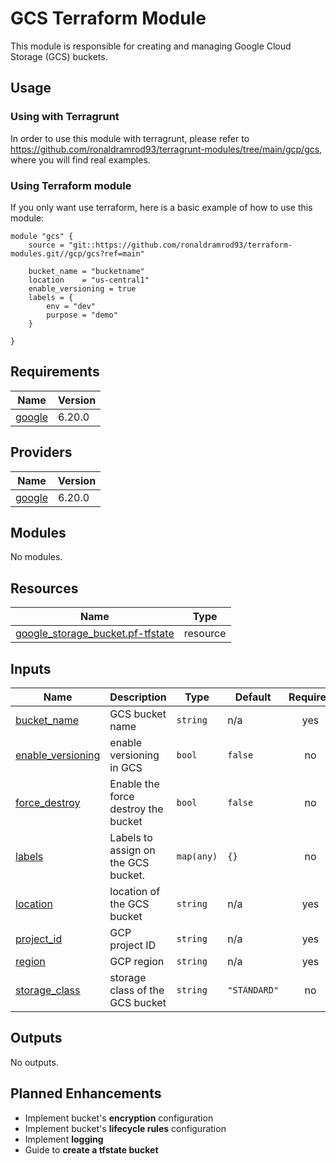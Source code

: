 # GCS Terraform Module

This module is responsible for creating and managing Google Cloud Storage (GCS) buckets.

## Usage

### Using with Terragrunt

In order to use this module with terragrunt, please refer to https://github.com/ronaldramrod93/terragrunt-modules/tree/main/gcp/gcs, where you will find real examples.

### Using Terraform module

If you only want use terraform, here is a basic example of how to use this module:

```hcl
module "gcs" {
    source = "git::https://github.com/ronaldramrod93/terraform-modules.git//gcp/gcs?ref=main"
    
    bucket_name = "bucketname"
    location    = "us-central1"
    enable_versioning = true
    labels = {
        env = "dev"
        purpose = "demo"
    }

}
```

## Requirements

| Name | Version |
|------|---------|
| <a name="requirement_google"></a> [google](#requirement\_google) | 6.20.0 |

## Providers

| Name | Version |
|------|---------|
| <a name="provider_google"></a> [google](#provider\_google) | 6.20.0 |

## Modules

No modules.

## Resources

| Name | Type |
|------|------|
| [google_storage_bucket.pf-tfstate](https://registry.terraform.io/providers/hashicorp/google/6.20.0/docs/resources/storage_bucket) | resource |

## Inputs

| Name | Description | Type | Default | Required |
|------|-------------|------|---------|:--------:|
| <a name="input_bucket_name"></a> [bucket\_name](#input\_bucket\_name) | GCS bucket name | `string` | n/a | yes |
| <a name="input_enable_versioning"></a> [enable\_versioning](#input\_enable\_versioning) | enable versioning in GCS | `bool` | `false` | no |
| <a name="input_force_destroy"></a> [force\_destroy](#input\_force\_destroy) | Enable the force destroy the bucket | `bool` | `false` | no |
| <a name="input_labels"></a> [labels](#input\_labels) | Labels to assign on the GCS bucket. | `map(any)` | `{}` | no |
| <a name="input_location"></a> [location](#input\_location) | location of the GCS bucket | `string` | n/a | yes |
| <a name="input_project_id"></a> [project\_id](#input\_project\_id) | GCP project ID | `string` | n/a | yes |
| <a name="input_region"></a> [region](#input\_region) | GCP region | `string` | n/a | yes |
| <a name="input_storage_class"></a> [storage\_class](#input\_storage\_class) | storage class of the GCS bucket | `string` | `"STANDARD"` | no |

## Outputs

No outputs.

## Planned Enhancements

- Implement bucket's **encryption** configuration
- Implement bucket's **lifecycle rules** configuration
- Implement **logging**
- Guide to **create a tfstate bucket**